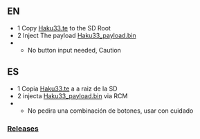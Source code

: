 ## EN
* 1 Copy [Haku33.te](Haku33.te?raw=true) to the SD Root
* 2 Inject The payload [Haku33_payload.bin](https://github.com/StarDustCFW/Haku33/raw/master/romfs/Haku33_payload.bin)
* * No button input needed, Caution

## ES
* 1 Copia [Haku33.te](Haku33.te?raw=true) a a raiz de la SD
* 2 injecta [Haku33_payload.bin](https://github.com/StarDustCFW/Haku33/raw/master/romfs/Haku33_payload.bin) via RCM
* * No pedira una combinación de botones, usar con cuidado


### [Releases](https://github.com/StarDustCFW/Haku33/releases/latest)
